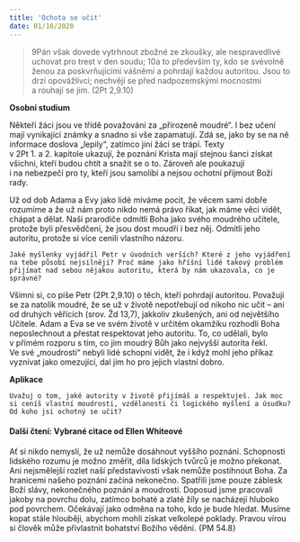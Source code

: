 ```yaml
---
title: 'Ochota se učit'
date: 01/10/2020
---
```


> <p></p>
> 9Pán však dovede vytrhnout zbožné ze zkoušky, ale nespravedlivé uchovat pro trest v den soudu; 10a to především ty, kdo se svévolně ženou za poskvrňujícími vášněmi a pohrdají každou autoritou. Jsou to drzí opovážlivci; nechvějí se před nadpozemskými mocnostmi a rouhají se jim. (2Pt 2,9.10)

**Osobní studium**

Někteří žáci jsou ve třídě považováni za „při­rozeně moudré“. I bez učení mají vynika­jící známky a snadno si vše zapamatují. Zdá se, jako by se na ně informace doslova „lepily“, zatímco jiní žáci se trápí. Texty v 2Pt 1. a 2. kapitole ukazují, že poznání Krista mají stejnou šanci získat všichni, kteří budou chtít a snažit se o to. Zároveň ale poukazují i na nebezpečí pro ty, kteří jsou samolibí a nejsou ochotní přijmout Boží rady.

Už od dob Adama a Evy jako lidé míváme pocit, že věcem sami dobře rozumíme a že už nám proto nikdo nemá právo říkat, jak máme věci vidět, chápat a dělat. Naši prarodiče odmítli Boha jako svého moudrého učitele, protože byli přesvědčeni, že jsou dost moudří i bez něj. Odmítli jeho autoritu, protože si více cenili vlastního názoru.

`Jaké myšlenky vyjádřil Petr v úvodních verších? Které z jeho vyjádření na tebe působí nejsilněji? Proč máme jako hříšní lidé takový problém přijímat nad sebou nějakou autoritu, která by nám ukazovala, co je správné?`

Všimni si, co píše Petr (2Pt 2,9.10) o těch, kteří pohrdají autoritou. Považují se za natolik moudré, že se už v životě nepotřebují od nikoho nic učit – ani od druhých věřících (srov. Žd 13,7), jakkoliv zkušených, ani od největšího Učitele. Adam a Eva se ve svém životě v určitém okamžiku rozhodli Boha neposlechnout a přestat respektovat jeho autoritu. To, co udělali, bylo v přímém rozporu s tím, co jim moudrý Bůh jako nejvyšší autorita řekl. Ve své „moudrosti“ nebyli lidé schopni vidět, že i když mohl jeho příkaz vyznívat jako omezující, dal jim ho pro jejich vlastní dobro.

**Aplikace**

`Uvažuj o tom, jaké autority v životě přijímáš a respektuješ. Jak moc si ceníš vlastní moudrosti, vzdělanosti či logického myšlení a úsudku? Od koho jsi ochotný se učit?`

#### Další čtení: Vybrané citace od Ellen Whiteové

Ať si nikdo nemyslí, že už nemůže dosáhnout vyššího poznání. Schopnosti lidského rozumu je možno změřit, díla lidských tvůrců je možno překonat. Ani nejsmělejší rozlet naší představivosti však nemůže postihnout Boha. Za hranicemi našeho poznání začíná nekonečno. Spatřili jsme pouze záblesk Boží slávy, nekonečného poznání a moudrosti. Doposud jsme pracovali jakoby na povrchu dolu, zatímco bohaté a zlaté žíly se nacházejí hluboko pod povrchem. Očekávají jako odměna na toho, kdo je bude hledat. Musíme kopat stále hlouběji, abychom mohli získat velkolepé poklady. Pravou vírou si člověk může přivlastnit bohatství Božího vědění. {PM 54.8}